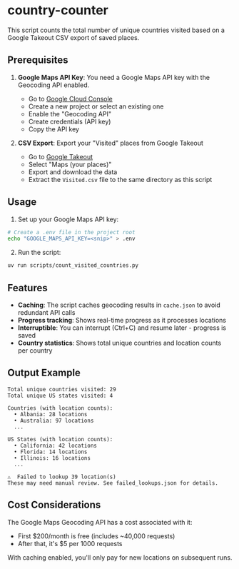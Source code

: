 # country-counter

This script counts the total number of unique countries visited based on a Google Takeout CSV export of saved places.

## Prerequisites

1. **Google Maps API Key**: You need a Google Maps API key with the Geocoding API enabled.
   - Go to [Google Cloud Console](https://console.cloud.google.com/)
   - Create a new project or select an existing one
   - Enable the "Geocoding API"
   - Create credentials (API key)
   - Copy the API key

2. **CSV Export**: Export your "Visited" places from Google Takeout
   - Go to [Google Takeout](https://takeout.google.com/)
   - Select "Maps (your places)"
   - Export and download the data
   - Extract the `Visited.csv` file to the same directory as this script

## Usage

1. Set up your Google Maps API key:

```bash
# Create a .env file in the project root
echo "GOOGLE_MAPS_API_KEY=<snip>" > .env
```

2. Run the script:

```bash
uv run scripts/count_visited_countries.py
```

## Features

- **Caching**: The script caches geocoding results in `cache.json` to avoid redundant API calls
- **Progress tracking**: Shows real-time progress as it processes locations
- **Interruptible**: You can interrupt (Ctrl+C) and resume later - progress is saved
- **Country statistics**: Shows total unique countries and location counts per country

## Output Example

```
Total unique countries visited: 29
Total unique US states visited: 4

Countries (with location counts):
  • Albania: 28 locations
  • Australia: 97 locations
  ...

US States (with location counts):
  • California: 42 locations
  • Florida: 14 locations
  • Illinois: 16 locations
  ...

⚠️  Failed to lookup 39 location(s)
These may need manual review. See failed_lookups.json for details.
```

## Cost Considerations

The Google Maps Geocoding API has a cost associated with it:
- First $200/month is free (includes ~40,000 requests)
- After that, it's $5 per 1000 requests

With caching enabled, you'll only pay for new locations on subsequent runs.
